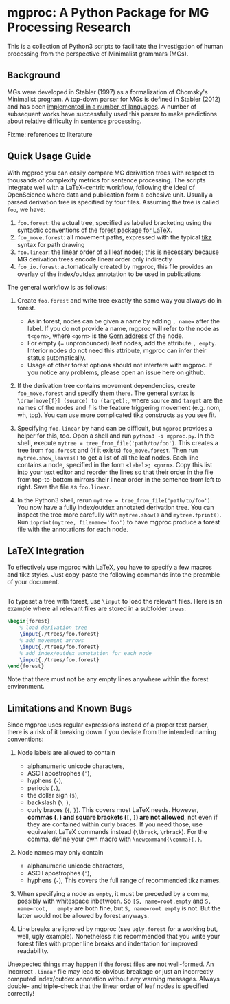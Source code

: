 mgproc: A Python Package for MG Processing Research
===================================================

This is a collection of Python3 scripts to facilitate the investigation of human processing from the perspective of Minimalist grammars (MGs).


Background
----------

MGs were developed in Stabler (1997) as a formalization of Chomsky's Minimalist program.
A top-down parser for MGs is defined in Stabler (2012) and has been [implemented in a number of languages](https://github.com/epstabler/mgtdb).
A number of subsequent works have successfully used this parser to make predictions about relative difficulty in sentence processing.

Fixme: references to literature


Quick Usage Guide
-----------------

With mgproc you can easily compare MG derivation trees with respect to thousands of complexity metrics for sentence processing.
The scripts integrate well with a LaTeX-centric workflow, following the ideal of OpenScience where data and publication form a cohesive unit.
Usually a parsed derivation tree is specified by four files.
Assuming the tree is called `foo`, we have:

1. `foo.forest`: the actual tree, specified as labeled bracketing using the syntactic conventions of the [forest package for LaTeX](https://www.ctan.org/pkg/forest?lang=en).
1. `foo_move.forest`: all movement paths, expressed with the typical [tikz](https://www.ctan.org/pkg/pgf?lang=en) syntax for path drawing
1. `foo.linear`: the linear order of all leaf nodes; this is necessary because MG derivation trees encode linear order only indirectly
1. `foo_io.forest`: automatically created by mgproc, this file provides an overlay of the index/outdex annotation to be used in publications

The general workflow is as follows:

1. Create `foo.forest` and write tree exactly the same way you always do in forest.
   - As in forest, nodes can be given a name by adding `, name=` after the label.
     If you do not provide a name, mgproc will refer to the node as `t<gorn>`, where `<gorn>` is the [Gorn address](https://en.wikipedia.org/wiki/Gorn_address) of the node.
   - For empty (= unpronounced) leaf nodes, add the attribute `, empty`.
     Interior nodes do not need this attribute, mgproc can infer their status automatically.
   - Usage of other forest options should not interfere with mgproc.
     If you notice any problems, please open an issue here on github.

1. If the derivation tree contains movement dependencies, create `foo_move.forest` and specify them there.
   The general syntax is `\draw[move{f}] (source) to (target);`, where `source` and `target` are the names of the nodes and `f` is the feature triggering movement (e.g. nom, wh, top).
   You can use more complicated tikz constructs as you see fit.

1. Specifying `foo.linear` by hand can be difficult, but `mgproc` provides a helper for this, too.
   Open a shell and run `python3 -i mgproc.py`.
   In the shell, execute `mytree = tree_from_file('path/to/foo')`.
   This creates a tree from `foo.forest` and (if it exists) `foo_move.forest`.
   Then run `mytree.show_leaves()` to get a list of all the leaf nodes.
   Each line contains a node, specified in the form `<label>; <gorn>`.
   Copy this list into your text editor and reorder the lines so that their order in the file from top-to-bottom mirrors their linear order in the sentence from left to right.
   Save the file as `foo.linear`.

1. In the Python3 shell, rerun `mytree = tree_from_file('path/to/foo')`.
   You now have a fully index/outdex annotated derivation tree.
   You can inspect the tree more carefully with `mytree.show()` and `mytree.fprint()`.
   Run `ioprint(mytree, filename='foo')` to have mgproc produce a forest file with the annotations for each node.


LaTeX Integration 
-----------------

To effectively use mgproc with LaTeX, you have to specify a few macros and tikz styles. 
Just copy-paste the following commands into the preamble of your document.

```latex
```

To typeset a tree with forest, use `\input` to load the relevant files.
Here is an example where all relevant files are stored in a subfolder `trees`:

```latex
\begin{forest}
    % load derivation tree
    \input{./trees/foo.forest}
    % add movement arrows
    \input{./trees/foo.forest}
    % add index/outdex annotation for each node
    \input{./trees/foo.forest}
\end{forest}
```

Note that there must not be any empty lines anywhere within the forest environment.


Limitations and Known Bugs
--------------------------

Since mgproc uses regular expressions instead of a proper text parser, there is a risk of it breaking down if you deviate from the intended naming conventions:

1. Node labels are allowed to contain
   - alphanumeric unicode characters,
   - ASCII apostrophes (`'`),
   - hyphens (`-`),
   - periods (`.`),
   - the dollar sign (`$`), 
   - backslash (`\ `),
   - curly braces (`{`, `}`).
   This covers most LaTeX needs.
   However, **commas (`,`) and square brackets (`[`, `]`) are not allowed**, not even if they are contained within curly braces.
   If you need those, use equivalent LaTeX commands instead (`\lbrack`, `\rbrack`).
   For the comma, define your own macro with `\newcommand{\comma}{,}`.

1. Node names may only contain
   - alphanumeric unicode characters,
   - ASCII apostrophes (`'`),
   - hyphens (`-`),
   This covers the full range of recommended tikz names.

1. When specifying a node as `empty`, it must be preceded by a comma, possibly with whitespace inbetween.
   So `[S, name=root,empty` and `S, name=root,   empty` are both fine, but `S, name=root empty` is not.
   But the latter would not be allowed by forest anyways.

1. Line breaks are ignored by mgproc (see `ugly.forest` for a working but, well, ugly example).
   Nonetheless it is recommended that you write your forest files with proper line breaks and indentation for improved readability.

Unexpected things may happen if the forest files are not well-formed.
An incorrect `.linear` file may lead to obvious breakage or just an incorrectly computed index/outdex annotation without any warning messages.
Always double- and triple-check that the linear order of leaf nodes is specified correctly!
